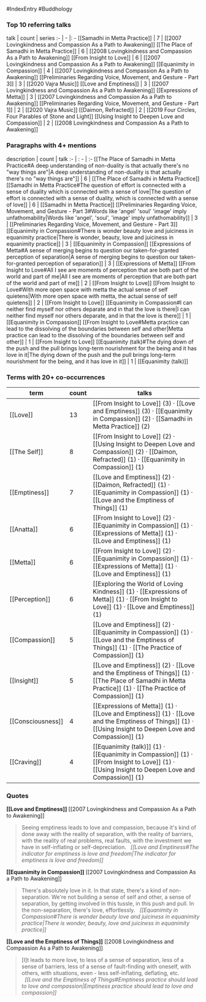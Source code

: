 #IndexEntry #Buddhology

### Top 10 referring talks
talk | count | series
:- | - |: -
[[Samadhi in Metta Practice]] | 7 | [[2007 Lovingkindness and Compassion As a Path to Awakening]]
[[The Place of Samadhi in Metta Practice]] | 6 | [[2008 Lovingkindness and Compassion As a Path to Awakening]]
[[From Insight to Love]] | 6 | [[2007 Lovingkindness and Compassion As a Path to Awakening]]
[[Equanimity in Compassion]] | 4 | [[2007 Lovingkindness and Compassion As a Path to Awakening]]
[[Preliminaries Regarding Voice, Movement, and Gesture - Part 3]] | 3 | [[2020 Vajra Music]]
[[Love and Emptiness]] | 3 | [[2007 Lovingkindness and Compassion As a Path to Awakening]]
[[Expressions of Metta]] | 3 | [[2007 Lovingkindness and Compassion As a Path to Awakening]]
[[Preliminaries Regarding Voice, Movement, and Gesture - Part 1]] | 2 | [[2020 Vajra Music]]
[[Daimon, Refracted]] | 2 | [[2019 Four Circles, Four Parables of Stone and Light]]
[[Using Insight to Deepen Love and Compassion]] | 2 | [[2008 Lovingkindness and Compassion As a Path to Awakening]]

### Paragraphs with 4+ mentions
description | count | talk
:- | : - | :-
[[The Place of Samadhi in Metta Practice#A deep understanding of non-duality is that actually there's no "way things are"\|A deep understanding of non-duality is that actually there's no "way things are"]] | 6 | [[The Place of Samadhi in Metta Practice]]
[[Samadhi in Metta Practice#The question of effort is connected with a sense of duality which is connected with a sense of love\|The question of effort is connected with a sense of duality, which is connected with a sense of love]] | 6 | [[Samadhi in Metta Practice]]
[[Preliminaries Regarding Voice, Movement, and Gesture - Part 3#Words like 'angel' 'soul' 'image' imply unfathomability\|Words like 'angel', 'soul', 'image' imply unfathomability]] | 3 | [[Preliminaries Regarding Voice, Movement, and Gesture - Part 3]]
[[Equanimity in Compassion#There is wonder beauty love and juiciness in equanimity practice\|There is wonder, beauty, love and juiciness in equanimity practice]] | 3 | [[Equanimity in Compassion]]
[[Expressions of Metta#A sense of merging begins to question our taken-for-granted perception of separation\|A sense of merging begins to question our taken-for-granted perception of separation]] | 3 | [[Expressions of Metta]]
[[From Insight to Love#All I see are moments of perception that are both part of the world and part of me\|All I see are moments of perception that are both part of the world and part of me]] | 2 | [[From Insight to Love]]
[[From Insight to Love#With more open space with metta the actual sense of self quietens\|With more open space with metta, the actual sense of self quietens]] | 2 | [[From Insight to Love]]
[[Equanimity in Compassion#I can neither find myself nor others deparate and in that the love is there\|I can neither find myself nor others deparate, and in that the love is there]] | 1 | [[Equanimity in Compassion]]
[[From Insight to Love#Metta practice can lead to the dissolving of the boundaries between self and other\|Metta practice can lead to the dissolving of the boundaries between self and other]] | 1 | [[From Insight to Love]]
[[Equanimity (talk)#The dying down of the push and the pull brings long-term nourishment for the being and it has love in it\|The dying down of the push and the pull brings long-term nourishment for the being, and it has love in it]] | 1 | [[Equanimity (talk)]]

### Terms with 20+ co-occurrences
term | count | talks
-|-|-
[[Love]] | 13 | <span class="counts">[[From Insight to Love]] (3) · [[Love and Emptiness]] (3) · [[Equanimity in Compassion]] (2) · [[Samadhi in Metta Practice]] (2)</span> 
[[The Self]] | 8 | <span class="counts">[[From Insight to Love]] (2) · [[Using Insight to Deepen Love and Compassion]] (2) · [[Daimon, Refracted]] (1) · [[Equanimity in Compassion]] (1)</span> 
[[Emptiness]] | 7 | <span class="counts">[[Love and Emptiness]] (2) · [[Daimon, Refracted]] (1) · [[Equanimity in Compassion]] (1) · [[Love and the Emptiness of Things]] (1)</span> 
[[Anatta]] | 6 | <span class="counts">[[From Insight to Love]] (2) · [[Equanimity in Compassion]] (1) · [[Expressions of Metta]] (1) · [[Love and Emptiness]] (1)</span> 
[[Metta]] | 6 | <span class="counts">[[From Insight to Love]] (2) · [[Equanimity in Compassion]] (1) · [[Expressions of Metta]] (1) · [[Love and Emptiness]] (1)</span> 
[[Perception]] | 6 | <span class="counts">[[Exploring the World of Loving Kindness]] (1) · [[Expressions of Metta]] (1) · [[From Insight to Love]] (1) · [[Love and Emptiness]] (1)</span> 
[[Compassion]] | 5 | <span class="counts">[[Love and Emptiness]] (2) · [[Equanimity in Compassion]] (1) · [[Love and the Emptiness of Things]] (1) · [[The Practice of Compassion]] (1)</span> 
[[Insight]] | 5 | <span class="counts">[[Love and Emptiness]] (2) · [[Love and the Emptiness of Things]] (1) · [[The Place of Samadhi in Metta Practice]] (1) · [[The Practice of Compassion]] (1)</span> 
[[Consciousness]] | 4 | <span class="counts">[[Expressions of Metta]] (1) · [[Love and Emptiness]] (1) · [[Love and the Emptiness of Things]] (1) · [[Using Insight to Deepen Love and Compassion]] (1)</span> 
[[Craving]] | 4 | <span class="counts">[[Equanimity (talk)]] (1) · [[Equanimity in Compassion]] (1) · [[From Insight to Love]] (1) · [[Using Insight to Deepen Love and Compassion]] (1)</span> 

### Quotes
**[[Love and Emptiness]]**
<span class="counts">[[2007 Lovingkindness and Compassion As a Path to Awakening]]</span>
> Seeing emptiness leads to love and compassion, because it's kind of done away with the reality of separation, with the reality of barriers, with the reality of real problems, real faults, with the investment we have in self-inflating or self-depreciation. &nbsp;&nbsp;<span class="counts">_[[Love and Emptiness#The indicator for emptiness is love and freedom|The indicator for emptiness is love and freedom]]_</span>

**[[Equanimity in Compassion]]**
<span class="counts">[[2007 Lovingkindness and Compassion As a Path to Awakening]]</span>
> There's absolutely love in it. In that state, there's a kind of non-separation. We're not building a sense of self and other, a sense of separation, by getting involved in this tussle, in this push and pull. In the non-separation, there's love, effortlessly. &nbsp;&nbsp;<span class="counts">_[[Equanimity in Compassion#There is wonder beauty love and juiciness in equanimity practice|There is wonder, beauty, love and juiciness in equanimity practice]]_</span>

**[[Love and the Emptiness of Things]]**
<span class="counts">[[2008 Lovingkindness and Compassion As a Path to Awakening]]</span>
> [I]t leads to more love, to less of a sense of separation, less of a sense of barriers, less of a sense of fault-finding with oneself, with others, with situations, even - less self-inflating, deflating, etc. &nbsp;&nbsp;<span class="counts">_[[Love and the Emptiness of Things#Emptiness practice should lead to love and compassion|Emptiness practice should lead to love and compassion]]_</span>


